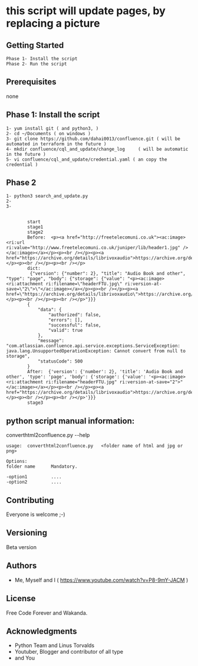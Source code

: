 # this script will update pages, by replacing a picture





## Getting Started

    Phase 1- Install the script
    Phase 2- Run the script

## Prerequisites

  none


## Phase 1:  Install the script

    1- yum install git ( and python3, )
    2- cd ~/Documents ( on windows )
    3- git clone https://github.com/dahai0013/confluence.git ( will be automated in terraform in the future )
    4- mkdir confluence/cql_and_update/change_log     ( will be automatic in the future )
    5- vi confluence/cql_and_update/credential.yaml ( an copy the credential )



## Phase 2

    1- python3 search_and_update.py
    2-
    3-


            start
            stage1
            stage2
            Before:  <p><a href="http://freetelecomuni.co.uk"><ac:image><ri:url ri:value="http://www.freetelecomuni.co.uk/juniper/lib/header1.jpg" /></ac:image></a></p><p><br /></p><p><a href="https://archive.org/details/librivoxaudio">https://archive.org/details/librivoxaudio</a></p><p><br /></p><p><br /></p>
            dict:
             {"version": {"number": 2}, "title": "Audio Book and other", "type": "page", "body": {"storage": {"value": "<p><ac:image><ri:attachment ri:filename=\"headerFTU.jpg\" ri:version-at-save=\"2\">\"</ac:image></a></p><p><br /></p><p><a href=\"https://archive.org/details/librivoxaudio\">https://archive.org/details/librivoxaudio</a></p><p><br /></p><p><br /></p>"}}}
            {
                "data": {
                    "authorized": false,
                    "errors": [],
                    "successful": false,
                    "valid": true
                },
                "message": "com.atlassian.confluence.api.service.exceptions.ServiceException: java.lang.UnsupportedOperationException: Cannot convert from null to storage",
                "statusCode": 500
            }
            After:  {'version': {'number': 2}, 'title': 'Audio Book and other', 'type': 'page', 'body': {'storage': {'value': '<p><ac:image><ri:attachment ri:filename="headerFTU.jpg" ri:version-at-save="2">"</ac:image></a></p><p><br /></p><p><a href="https://archive.org/details/librivoxaudio">https://archive.org/details/librivoxaudio</a></p><p><br /></p><p><br /></p>'}}}
            stage3


##  python script manual information:

converthtml2confluence.py --help

    usage:  converthtml2confluence.py   <folder name of html and jpg or png>

    Options:
    folder name      Mandatory.

    -option1         ....
    -option2         ....



## Contributing

Everyone is welcome ;-)


## Versioning

Beta version

## Authors

* Me, Myself and I ( https://www.youtube.com/watch?v=P8-9mY-JACM )


## License

Free Code Forever and Wakanda.

## Acknowledgments

* Python Team and Linus Torvalds
* Youtuber, Blogger and contributor of all type
* and You
